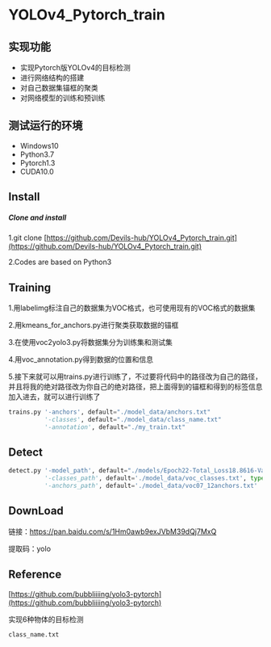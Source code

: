 # YOLOv4_Pytorch_train

实现功能
-------

* 实现Pytorch版YOLOv4的目标检测
* 进行网络结构的搭建
* 对自己数据集锚框的聚类
* 对网络模型的训练和预训练

测试运行的环境
------------

* Windows10
* Python3.7
* Pytorch1.3
* CUDA10.0

Install
-------
##### Clone and install

1.git clone [https://github.com/Devils-hub/YOLOv4_Pytorch_train.git](https://github.com/Devils-hub/YOLOv4_Pytorch_train.git)

2.Codes are based on Python3

Training
---------

1.用labelimg标注自己的数据集为VOC格式，也可使用现有的VOC格式的数据集

2.用kmeans_for_anchors.py进行聚类获取数据的锚框

3.在使用voc2yolo3.py将数据集分为训练集和测试集

4.用voc_annotation.py得到数据的位置和信息

5.接下来就可以用trains.py进行训练了，不过要将代码中的路径改为自己的路径，并且将我的绝对路径改为你自己的绝对路径，把上面得到的锚框和得到的标签信息加入进去，就可以进行训练了
```Python
trains.py '-anchors', default="./model_data/anchors.txt" 
          '-classes', default="./model_data/class_name.txt" 
          '-annotation', default="./my_train.txt"
```

Detect
-----

```Python
detect.py '-model_path', default="./models/Epoch22-Total_Loss18.8616-Val_Loss18.8762.pth" 
          '-classes_path', default='./model_data/voc_classes.txt', type=str, help='classes path'
          '-anchors_path', default='./model_data/voc07_12anchors.txt'
```

DownLoad
--------

链接：https://pan.baidu.com/s/1Hm0awb9exJVbM39dQj7MxQ 

提取码：yolo 

Reference
---------

[https://github.com/bubbliiiing/yolo3-pytorch](https://github.com/bubbliiiing/yolo3-pytorch)

实现6种物体的目标检测

```
class_name.txt
```
